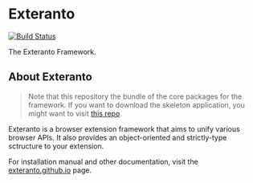 # Exteranto
[![Build Status](https://travis-ci.org/exteranto/framework.svg?branch=master)](https://travis-ci.org/exteranto/framework)

The Exteranto Framework.

## About Exteranto

> Note that this repository the bundle of the core packages for the framework.
> If you want to download the skeleton application, you might want to visit
> [this repo](https://github.com/exteranto/exteranto).

Exteranto is a browser extension framework that aims to unify various browser
APIs. It also provides an object-oriented and strictly-type sctructure to your
extension.

For installation manual and other documentation, visit the
[exteranto.github.io](https://exteranto.github.io) page.
